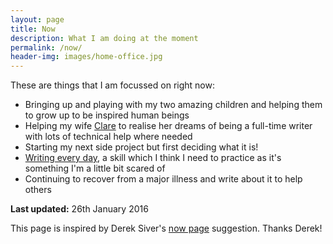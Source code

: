 ```yaml
---
layout: page
title: Now
description: What I am doing at the moment
permalink: /now/
header-img: images/home-office.jpg
---
```


These are things that I am focussed on right now:

* Bringing up and playing with my two amazing children and helping them to grow up to be inspired human beings
* Helping my wife [Clare](http://www.chlittle.com) to realise her dreams of being a full-time writer with lots of technical help where needed
* Starting my next side project but first deciding what it is!
* [Writing every day](http://goinswriter.com/write-every-day), a skill which I think I need to practice as it's something I'm a little bit scared of
* Continuing to recover from a major illness and write about it to help others

**Last updated:** 26th January 2016

This page is inspired by Derek Siver's [now page](http://sivers.org/now) suggestion. Thanks Derek!